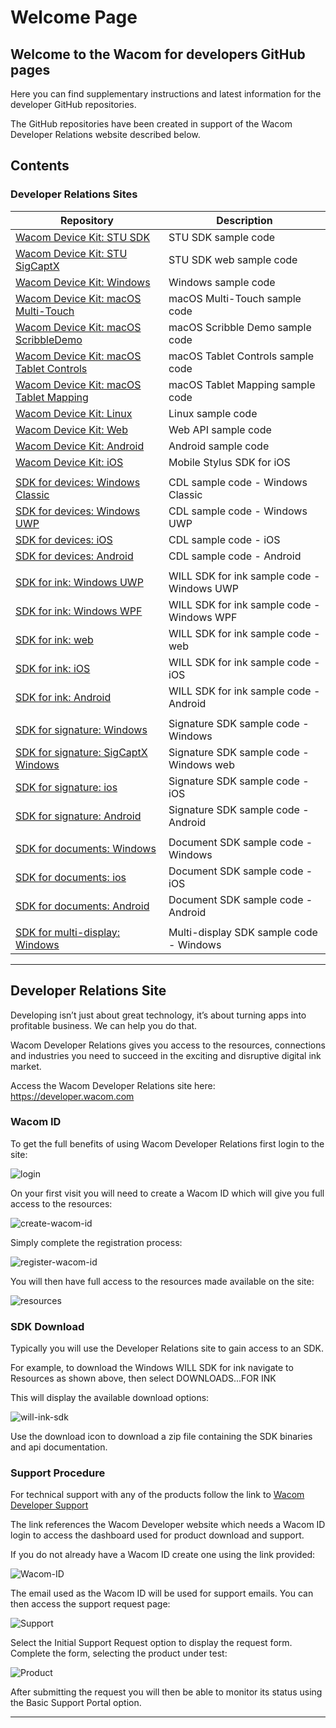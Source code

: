 # Welcome Page

## Welcome to the Wacom for developers GitHub pages
 
Here you can find supplementary instructions and latest information for the developer GitHub repositories.

The GitHub repositories have been created in support of the Wacom Developer Relations website described below.

## Contents

### Developer Relations Sites

| Repository  | Description |
| ----------  | ----------- |
| [Wacom Device Kit: STU SDK](https://github.com/Wacom-Developer/stu-sdk-samples)                                   | STU SDK sample code |
| [Wacom Device Kit: STU SigCaptX](https://github.com/Wacom-Developer/stu-sdk-sigcaptx-samples)                     | STU SDK web sample code |
| [Wacom Device Kit: Windows](https://github.com/Wacom-Developer/wacom-device-kit-windows)							| Windows sample code	|
| [Wacom Device Kit: macOS Multi-Touch](https://github.com/Wacom-Developer/wacom-device-kit-macos-multi-touch)		| macOS Multi-Touch sample code|
| [Wacom Device Kit: macOS ScribbleDemo](https://github.com/Wacom-Developer/wacom-device-kit-macos-scribble-demo)	| macOS Scribble Demo sample code|
| [Wacom Device Kit: macOS Tablet Controls](https://github.com/Wacom-Developer/wacom-device-kit-macos-tablet-controls)| macOS Tablet Controls sample code|
| [Wacom Device Kit: macOS Tablet Mapping](https://github.com/Wacom-Developer/wacom-device-kit-macos-tablet-mapping)| macOS Tablet Mapping sample code|
| [Wacom Device Kit: Linux](https://github.com/Wacom-Developer/wacom-device-kit-linux)								| Linux sample code		|
| [Wacom Device Kit: Web](https://github.com/Wacom-Developer/wacom-device-kit-web)									| Web API sample code		|		
| [Wacom Device Kit: Android](https://github.com/Wacom-Developer/wacom-device-kit-android)							| Android sample code	|
| [Wacom Device Kit: iOS](https://github.com/Wacom-Developer/wacom-device-kit-ios)               		  			| Mobile Stylus SDK for iOS |
|||
| [SDK for devices: Windows Classic](https://github.com/Wacom-Developer/sdk-for-devices-win-classic)                | CDL sample code - Windows Classic |
| [SDK for devices: Windows UWP](	https://github.com/Wacom-Developer/sdk-for-devices-uwp)                           | CDL sample code - Windows UWP |
| [SDK for devices: iOS](https://github.com/Wacom-Developer/sdk-for-devices-ios)                                    | CDL sample code - iOS |
| [SDK for devices: Android](https://github.com/Wacom-Developer/sdk-for-devices-android)                            | CDL sample code - Android |
|||
| [SDK for ink: Windows UWP](https://github.com/Wacom-Developer/sdk-for-ink-uwp)                                    | WILL SDK for ink sample code - Windows UWP |
| [SDK for ink: Windows WPF](https://github.com/Wacom-Developer/sdk-for-ink-wpf)                                    | WILL SDK for ink sample code - Windows WPF |
| [SDK for ink: web](https://github.com/Wacom-Developer/sdk-for-ink-web)                                            | WILL SDK for ink sample code - web |
| [SDK for ink: iOS](https://github.com/Wacom-Developer/sdk-for-ink-ios)                                            | WILL SDK for ink sample code - iOS |
| [SDK for ink: Android](https://github.com/Wacom-Developer/sdk-for-ink-android)                                    | WILL SDK for ink sample code - Android |
|||
| [SDK for signature: Windows](https://github.com/Wacom-Developer/sdk-for-signature-windows)                        | Signature SDK sample code - Windows |
| [SDK for signature: SigCaptX Windows](https://github.com/Wacom-Developer/sdk-for-signature-sigcaptx-windows)      | Signature SDK sample code - Windows web |
| [SDK for signature: ios](https://github.com/Wacom-Developer/sdk-for-signature-ios)                                | Signature SDK sample code - iOS |
| [SDK for signature: Android](https://github.com/Wacom-Developer/sdk-for-signature-android)                        | Signature SDK sample code - Android |
|||
| [SDK for documents: Windows](https://github.com/Wacom-Developer/sdk-for-documents-win)                            | Document SDK sample code - Windows |
| [SDK for documents: ios](https://github.com/Wacom-Developer/sdk-for-documents-ios)                                | Document SDK sample code - iOS |
| [SDK for documents: Android](	https://github.com/Wacom-Developer/sdk-for-documents-android)                       | Document SDK sample code - Android |
|||
| [SDK for multi-display: Windows](https://github.com/Wacom-Developer/sdk-for-multi-display)                        | Multi-display SDK sample code - Windows |


---


## Developer Relations Site

Developing isn’t just about great technology, it’s about turning apps into profitable business. We can help you do that.

Wacom Developer Relations gives you access to the resources, connections and industries you need to succeed in the exciting and disruptive digital ink market. 

Access the Wacom Developer Relations site here: https://developer.wacom.com

### Wacom ID

To get the full benefits of using Wacom Developer Relations first login to the site:

![login](media/login.jpg)

On your first visit you will need to create a Wacom ID which will give you full access to the resources:

![create-wacom-id](media/create-wacom-id.jpg)

Simply complete the registration process:

![register-wacom-id](media/register-wacom-id.jpg)

You will then have full access to the resources made available on the site:

![resources](media/resources.jpg)

### SDK Download

Typically you will use the Developer Relations site to gain access to an SDK.

For example, to download the Windows WILL SDK for ink navigate to Resources as shown above, then select DOWNLOADS...FOR INK

This will display the available download options:


![will-ink-sdk](media/will-ink-sdk.png)

Use the download icon to download a zip file containing the SDK binaries and api documentation.


### Support Procedure

For technical support with any of the products follow the link to [Wacom Developer Support](https://developer.wacom.com/en-us/developer-dashboard/support)

The link references the Wacom Developer website which needs a Wacom ID login to access the dashboard used for product download and support.


If you do not already have a Wacom ID create one using the link provided:


![Wacom-ID](media/Wacom-ID.png)

The email used as the Wacom ID will be used for support emails.
You can then access the support request page:

![Support](media/Support.png)

Select the Initial Support Request option to display the request form.
Complete the form, selecting the product under test:
 
![Product](media/Product.png)

After submitting the request you will then be able to monitor its status using the Basic Support Portal option.

---
